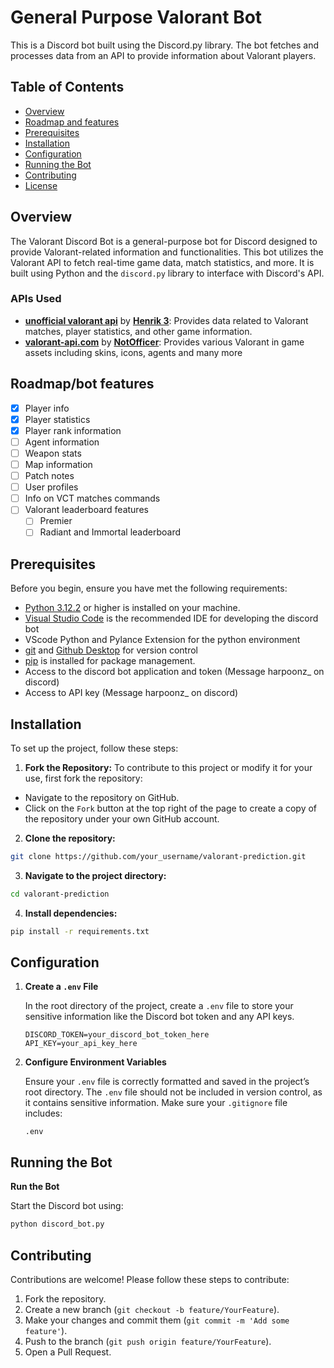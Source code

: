 
# General Purpose Valorant Bot

This is a Discord bot built using the Discord.py library. The bot fetches and processes data from an API to provide information about Valorant players.

## Table of Contents

- [Overview](#overview)
- [Roadmap and features](#Roadmap/bot-features)
- [Prerequisites](#prerequisites)
- [Installation](#installation)
- [Configuration](#configuration)
- [Running the Bot](#running-the-bot)
- [Contributing](#contributing)
- [License](#license)

## Overview

The Valorant Discord Bot is a general-purpose bot for Discord designed to provide Valorant-related information and functionalities. This bot utilizes the Valorant API to fetch real-time game data, match statistics, and more. It is built using Python and the `discord.py` library to interface with Discord's API.

### APIs Used

- <a href="https://github.com/Henrik-3/unofficial-valorant-api"> **unofficial valorant api**</a> by <a href="https://github.com/Henrik-3">__Henrik 3__</a>: Provides data related to Valorant matches, player statistics, and other game information.
- <a href="https://valorant-api.com/"> **valorant-api.com**</a> by <a href="https://github.com/NotOfficer">__NotOfficer__</a>: Provides various Valorant in game assets including skins, icons, agents and many more

## Roadmap/bot features

- [x] Player info
- [x] Player statistics
- [x] Player rank information
- [ ] Agent information
- [ ] Weapon stats
- [ ] Map information
- [ ] Patch notes
- [ ] User profiles
- [ ] Info on VCT matches commands
- [ ] Valorant leaderboard features
    - [ ] Premier
    - [ ] Radiant and Immortal leaderboard

## Prerequisites

Before you begin, ensure you have met the following requirements:

- [Python 3.12.2](https://www.python.org/downloads/) or higher is installed on your machine.
- [Visual Studio Code](https://code.visualstudio.com/download) is the recommended IDE for developing the discord bot
- VScode Python and Pylance Extension for the python environment
- [git](https://git-scm.com/downloads) and [Github Desktop](https://github.com/apps/desktop) for version control
- [pip](https://pip.pypa.io/en/stable/installation/) is installed for package management.
- Access to the discord bot application and token (Message harpoonz_ on discord)
- Access to API key (Message harpoonz_ on discord)

## Installation

To set up the project, follow these steps:

1. **Fork the Repository:**
To contribute to this project or modify it for your use, first fork the repository:
- Navigate to the repository on GitHub.
- Click on the `Fork` button at the top right of the page to create a copy of the repository under your own GitHub account.
2. **Clone the repository:** 
```bash
git clone https://github.com/your_username/valorant-prediction.git
```
3. **Navigate to the project directory:**
```bash
cd valorant-prediction
```
4. **Install dependencies:**
```bash
pip install -r requirements.txt
```

## Configuration

1. **Create a `.env` File**

   In the root directory of the project, create a `.env` file to store your sensitive information like the Discord bot token and any API keys.

   ```
   DISCORD_TOKEN=your_discord_bot_token_here
   API_KEY=your_api_key_here
   ```

2. **Configure Environment Variables**

   Ensure your `.env` file is correctly formatted and saved in the project’s root directory. The `.env` file should not be included in version control, as it contains sensitive information. Make sure your `.gitignore` file includes:

   ```
   .env
   ```

## Running the Bot

**Run the Bot**

   Start the Discord bot using:

   ```bash
   python discord_bot.py
   ```

## Contributing

Contributions are welcome! Please follow these steps to contribute:

1. Fork the repository.
2. Create a new branch (`git checkout -b feature/YourFeature`).
3. Make your changes and commit them (`git commit -m 'Add some feature'`).
4. Push to the branch (`git push origin feature/YourFeature`).
5. Open a Pull Request.